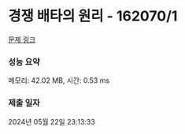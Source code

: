 # 경쟁 배타의 원리 - 162070/1 

[문제 링크](https://level.goorm.io/exam/162070/%EA%B2%BD%EC%9F%81-%EB%B0%B0%ED%83%80%EC%9D%98-%EC%9B%90%EB%A6%AC/quiz/1) 

### 성능 요약

메모리: 42.02 MB, 시간: 0.53 ms

### 제출 일자

2024년 05월 22일 23:13:33

